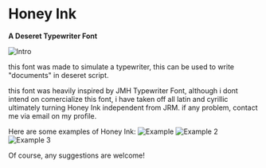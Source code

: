 # Honey Ink

**A Deseret Typewriter Font**

![Intro](https://user-images.githubusercontent.com/70299147/166623280-f16b619c-3d73-4616-87f2-044ff4a7028a.png)

this font was made to simulate a typewriter, 
this can be used to write "documents" in deseret script.

this font was heavily inspired by JMH Typewriter Font, 
although i dont intend on comercialize this font, i have taken off all latin and cyrillic
ultimately turning Honey Ink independent from JRM. if any problem, contact me via email on my profile.

Here are some examples of Honey Ink:
![Example](https://user-images.githubusercontent.com/70299147/166624024-c27a36e6-1e54-4f53-bac7-3490c31a0eeb.png)
![Example 2](https://user-images.githubusercontent.com/70299147/166838282-92763e92-11e9-47af-a29d-9f9587eadf4c.jpg)
![Example 3](https://user-images.githubusercontent.com/70299147/166838315-35a24bc0-c237-494a-9d8c-7144e37cca00.png)


Of course, any suggestions are welcome!
